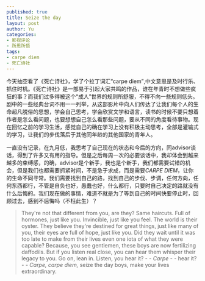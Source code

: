 ```yaml
--- 
published: true
title: Seize the day
layout: post
author: Yu
categories: 
- 影视评论
- 所思所悟
tags: 
- carpe diem
- 死亡诗社
---
```

今天抽空看了《死亡诗社》，学了个拉丁词汇<q>carpe diem</q>,中文意思是及时行乐、抓住时机。《死亡诗社》是一部易于引起大家共鸣的作品，谁在年青时不想做些疯狂的事？而我们过多得被这个“成人”世界的规则所舒服，不得不向一些规则低头。剧中的一些经典台词不用一一列举，从这部影片中向人们传达了让我们每个人的生命超凡脱俗的思想，学会自己思考，学会欣赏文学和语言，读书的时候不要只想着作者是怎么看问题，也要想想自己怎么看那些问题，要从不同的角度看待事物。现在回忆之前的学习生活，感觉自己的确在学习上没有积极主动思考，全部是灌输式的学习，让我们的步伐落后于其他同年龄的其他国家的青年人。

一直没有记录，在九月低，我思考了自己现在的状态和今后的方向，同advisor谈话，得到了许多又有用的指导。但是之后每周一次的必要谈话中，我却体会到越来越多的束缚感，的确，advisor是个新手，我也是个新手，我们都需要试错的机会，但是我们也都需要抓紧时间，不是急于求成，而是需要*CARPE DIEM*，让你的生命不同寻常。我们需要找到自己的路，找到自己的步伐、步调，任何方向，任何东西都行，不管是自负也好，愚蠢也好，什么都行，只要时自己决定的路就没有什么后悔的。我们现在做的事情，难道不就是为了等到自己的时间快要停止时，回顾过去，感到不后悔吗（不枉此生）？

>They're not that different from you, are they? Same haircuts. Full of hormones, just like you. Invincible, just like you feel. The world is their oyster. They believe they're destined for great things, just like many of you, their eyes are full of hope, just like you. Did they wait until it was too late to make from their lives even one iota of what they were capable? Because, you see gentlemen, these boys are now fertilizing daffodils. But if you listen real close, you can hear them whisper their legacy to you. Go on, lean in. Listen, you hear it? - - *Carpe* - - hear it? - - *Carpe, carpe diem,* seize the day boys, make your lives extraordinary.
